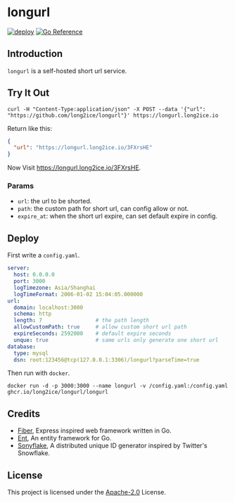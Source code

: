 # longurl

[![deploy](https://github.com/long2ice/longurl/actions/workflows/deploy.yml/badge.svg)](https://github.com/long2ice/longurl/actions/workflows/deploy.yml)
[![Go Reference](https://pkg.go.dev/badge/github.com/long2ice/longurl.svg)](https://pkg.go.dev/github.com/long2ice/longurl)

## Introduction

`longurl` is a self-hosted short url service.

## Try It Out

```shell
curl -H "Content-Type:application/json" -X POST --data '{"url": "https://github.com/long2ice/longurl"}' https://longurl.long2ice.io
```

Return like this:

```json
{
  "url": "https://longurl.long2ice.io/3FXrsHE"
}
```

Now Visit <https://longurl.long2ice.io/3FXrsHE>.

### Params

- `url`: the url to be shorted.
- `path`: the custom path for short url, can config allow or not.
- `expire_at`: when the short url expire, can set default expire in config.

## Deploy

First write a `config.yaml`.

```yaml
server:
  host: 0.0.0.0
  port: 3000
  logTimezone: Asia/Shanghai
  logTimeFormat: 2006-01-02 15:04:05.000000
url:
  domain: localhost:3000
  schema: http
  length: 7                 # the path length
  allowCustomPath: true     # allow custom short url path
  expireSeconds: 2592000    # default expire seconds
  unque: true               # same urls only generate one short url
database:
  type: mysql
  dsn: root:123456@tcp(127.0.0.1:3306)/longurl?parseTime=true
```

Then run with `docker`.

```shell
docker run -d -p 3000:3000 --name longurl -v /config.yaml:/config.yaml ghcr.io/long2ice/longurl/longurl
```

## Credits

- [Fiber](https://github.com/gofiber/fiber), Express inspired web framework written in Go.
- [Ent](https://github.com/ent/ent), An entity framework for Go.
- [Sonyflake](https://github.com/sony/sonyflake), A distributed unique ID generator inspired by Twitter's Snowflake.

## License

This project is licensed under the
[Apache-2.0](https://github.com/long2ice/longurl/blob/master/LICENSE)
License.